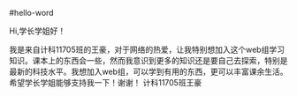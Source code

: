#hello-word

  Hi,学长学姐好！

  我是来自计科11705班的王豪，对于网络的热爱，让我特别想加入这个web组学习知识。课本上的东西会一些，然而我意识到更多的知识还是要自己去探索，特别是最新的科技水平。我想加入web组，可以学到有用的东西，更可以丰富课余生活。希望学长学姐能够支持我一下！谢谢！
                                                                                                                 计科11705班王豪
